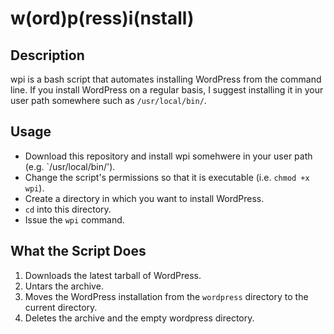 w(ord)p(ress)i(nstall)
======================

Description
-----------

wpi is a bash script that automates installing WordPress from the command line.  If you install WordPress on a regular basis, I suggest installing it in your user path somewhere such as `/usr/local/bin/`.

Usage
-----
* Download this repository and install wpi somehwere in your user path (e.g. `/usr/local/bin/').
* Change the script's permissions so that it is executable (i.e. `chmod +x wpi`).
* Create a directory in which you want to install WordPress.
* `cd` into this directory.
* Issue the `wpi` command.

What the Script Does
--------------------
1. Downloads the latest tarball of WordPress.
2. Untars the archive.
3. Moves the WordPress installation from the `wordpress` directory to the current directory.
4. Deletes the archive and the empty wordpress directory.
